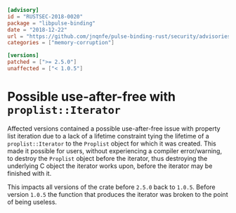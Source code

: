 ```toml
[advisory]
id = "RUSTSEC-2018-0020"
package = "libpulse-binding"
date = "2018-12-22"
url = "https://github.com/jnqnfe/pulse-binding-rust/security/advisories/GHSA-f56g-chqp-22m9"
categories = ["memory-corruption"]

[versions]
patched = [">= 2.5.0"]
unaffected = ["< 1.0.5"]
```

# Possible use-after-free with `proplist::Iterator`

Affected versions contained a possible use-after-free issue with property list iteration
due to a lack of a lifetime constraint tying the lifetime of a `proplist::Iterator` to the
`Proplist` object for which it was created. This made it possible for users, without
experiencing a compiler error/warning, to destroy the `Proplist` object before the iterator,
thus destroying the underlying C object the iterator works upon, before the iterator may be
finished with it.

This impacts all versions of the crate before `2.5.0` back to `1.0.5`. Before version
`1.0.5` the function that produces the iterator was broken to the point of being useless.
